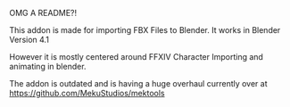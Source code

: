 OMG A README?!

This addon is made for importing FBX Files to Blender. It works in Blender Version 4.1

However it is mostly centered around FFXIV Character Importing and animating in blender.

The addon is outdated and is having a huge overhaul currently over at https://github.com/MekuStudios/mektools
